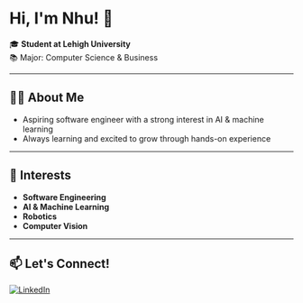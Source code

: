 # Hi, I'm Nhu! 👋

🎓 **Student at Lehigh University**  
📚 Major: Computer Science & Business

---

## 👩‍💻 About Me

- Aspiring software engineer with a strong interest in AI & machine learning
- Always learning and excited to grow through hands-on experience

---

## 🚀 Interests

- **Software Engineering**
- **AI & Machine Learning**
- **Robotics**
- **Computer Vision**

---

## 📫 Let's Connect!

[![LinkedIn](https://img.shields.io/badge/LinkedIn-blue?logo=linkedin&logoColor=white)](https://www.linkedin.com/in/nhuha2006/)

